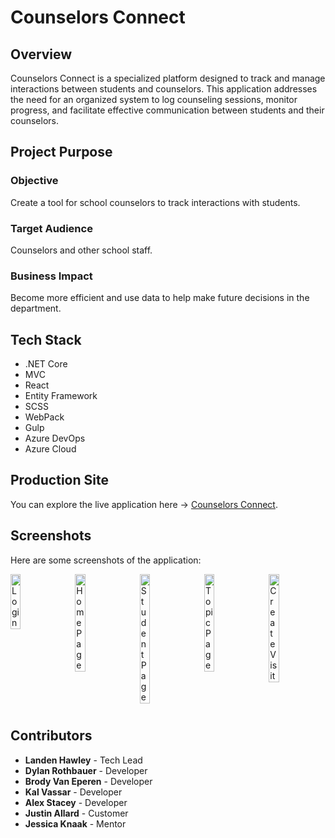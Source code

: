 # Counselors Connect

## Overview

Counselors Connect is a specialized platform designed to track and manage interactions between students and counselors. This application addresses the need for an organized system to log counseling sessions, monitor progress, and facilitate effective communication between students and their counselors.

## Project Purpose

### Objective

Create a tool for school counselors to track interactions with students.

### Target Audience

Counselors and other school staff.

### Business Impact

Become more efficient and use data to help make future decisions in the department.

## Tech Stack

- .NET Core
- MVC
- React
- Entity Framework
- SCSS
- WebPack
- Gulp
- Azure DevOps
- Azure Cloud

## Production Site

You can explore the live application here -> [Counselors Connect](https://counselorsconnect.azurewebsites.net/login/index?ReturnUrl=%2F).

## Screenshots

Here are some screenshots of the application:

<div style="display: flex; justify-content: space-between; flex-wrap: wrap;">
  <img src="https://github.com/user-attachments/assets/363ea41e-b569-45b9-98c9-7b824baee49c" alt="Login" style="width: 18%; margin-bottom: 10px;">
  <img src="https://github.com/user-attachments/assets/ff4a4b12-b319-4dcd-be38-345d41ac9d0a" alt="HomePage" style="width: 18%; margin-bottom: 10px;">
  <img src="https://github.com/user-attachments/assets/012bc4dc-ba5a-4a77-b812-1b14ace0867d" alt="StudentPage" style="width: 18%; margin-bottom: 10px;">
  <img src="https://github.com/user-attachments/assets/a81a1ff7-8ecb-41a6-a475-a1f2538ab296" alt="TopicPage" style="width: 18%; margin-bottom: 10px;">
  <img src="https://github.com/user-attachments/assets/8c5c4295-8d24-4497-b92c-8be43ef00a5d" alt="CreateVisit" style="width: 18%; margin-bottom: 10px;">
</div>

## Contributors

- **Landen Hawley** - Tech Lead
- **Dylan Rothbauer** - Developer
- **Brody Van Eperen** - Developer
- **Kal Vassar** - Developer
- **Alex Stacey** - Developer
- **Justin Allard** - Customer
- **Jessica Knaak** - Mentor
